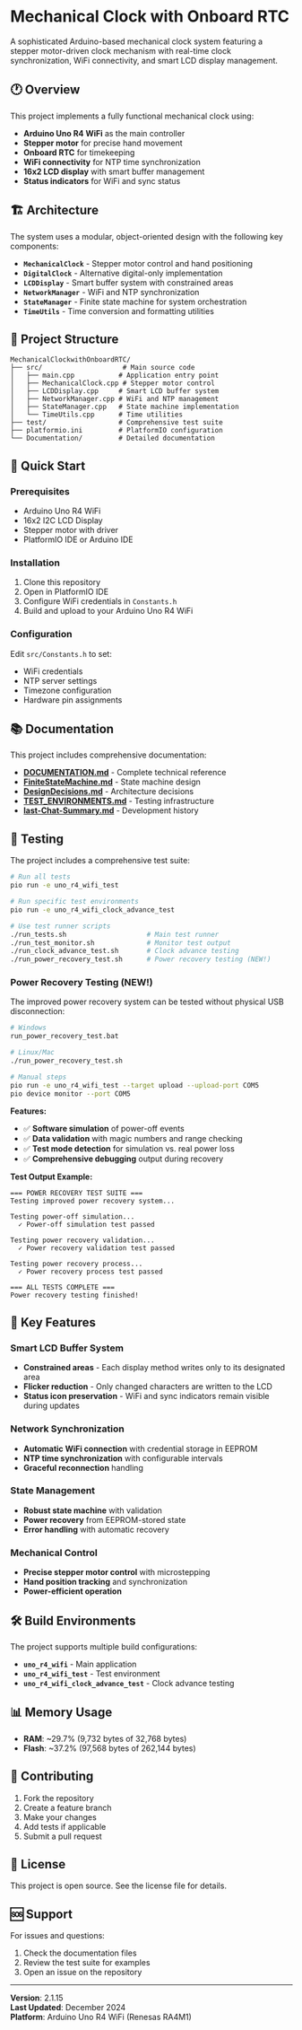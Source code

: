 # Mechanical Clock with Onboard RTC

A sophisticated Arduino-based mechanical clock system featuring a stepper motor-driven clock mechanism with real-time clock synchronization, WiFi connectivity, and smart LCD display management.

## 🕐 Overview

This project implements a fully functional mechanical clock using:
- **Arduino Uno R4 WiFi** as the main controller
- **Stepper motor** for precise hand movement
- **Onboard RTC** for timekeeping
- **WiFi connectivity** for NTP time synchronization
- **16x2 LCD display** with smart buffer management
- **Status indicators** for WiFi and sync status

## 🏗️ Architecture

The system uses a modular, object-oriented design with the following key components:

- **`MechanicalClock`** - Stepper motor control and hand positioning
- **`DigitalClock`** - Alternative digital-only implementation
- **`LCDDisplay`** - Smart buffer system with constrained areas
- **`NetworkManager`** - WiFi and NTP synchronization
- **`StateManager`** - Finite state machine for system orchestration
- **`TimeUtils`** - Time conversion and formatting utilities

## 📁 Project Structure

```
MechanicalClockwithOnboardRTC/
├── src/                    # Main source code
│   ├── main.cpp           # Application entry point
│   ├── MechanicalClock.cpp # Stepper motor control
│   ├── LCDDisplay.cpp     # Smart LCD buffer system
│   ├── NetworkManager.cpp # WiFi and NTP management
│   ├── StateManager.cpp   # State machine implementation
│   └── TimeUtils.cpp      # Time utilities
├── test/                  # Comprehensive test suite
├── platformio.ini         # PlatformIO configuration
└── Documentation/         # Detailed documentation
```

## 🚀 Quick Start

### Prerequisites
- Arduino Uno R4 WiFi
- 16x2 I2C LCD Display
- Stepper motor with driver
- PlatformIO IDE or Arduino IDE

### Installation
1. Clone this repository
2. Open in PlatformIO IDE
3. Configure WiFi credentials in `Constants.h`
4. Build and upload to your Arduino Uno R4 WiFi

### Configuration
Edit `src/Constants.h` to set:
- WiFi credentials
- NTP server settings
- Timezone configuration
- Hardware pin assignments

## 📚 Documentation

This project includes comprehensive documentation:

- **[DOCUMENTATION.md](DOCUMENTATION.md)** - Complete technical reference
- **[FiniteStateMachine.md](FiniteStateMachine.md)** - State machine design
- **[DesignDecisions.md](DesignDecisions.md)** - Architecture decisions
- **[TEST_ENVIRONMENTS.md](TEST_ENVIRONMENTS.md)** - Testing infrastructure
- **[last-Chat-Summary.md](last-Chat-Summary.md)** - Development history

## 🧪 Testing

The project includes a comprehensive test suite:

```bash
# Run all tests
pio run -e uno_r4_wifi_test

# Run specific test environments
pio run -e uno_r4_wifi_clock_advance_test

# Use test runner scripts
./run_tests.sh                    # Main test runner
./run_test_monitor.sh             # Monitor test output
./run_clock_advance_test.sh       # Clock advance testing
./run_power_recovery_test.sh      # Power recovery testing (NEW!)
```

### **Power Recovery Testing (NEW!)**

The improved power recovery system can be tested without physical USB disconnection:

```bash
# Windows
run_power_recovery_test.bat

# Linux/Mac
./run_power_recovery_test.sh

# Manual steps
pio run -e uno_r4_wifi_test --target upload --upload-port COM5
pio device monitor --port COM5
```

**Features:**
- ✅ **Software simulation** of power-off events
- ✅ **Data validation** with magic numbers and range checking
- ✅ **Test mode detection** for simulation vs. real power loss
- ✅ **Comprehensive debugging** output during recovery

**Test Output Example:**
```
=== POWER RECOVERY TEST SUITE ===
Testing improved power recovery system...

Testing power-off simulation...
  ✓ Power-off simulation test passed

Testing power recovery validation...
  ✓ Power recovery validation test passed

Testing power recovery process...
  ✓ Power recovery process test passed

=== ALL TESTS COMPLETE ===
Power recovery testing finished!
```

## 🔧 Key Features

### Smart LCD Buffer System
- **Constrained areas** - Each display method writes only to its designated area
- **Flicker reduction** - Only changed characters are written to the LCD
- **Status icon preservation** - WiFi and sync indicators remain visible during updates

### Network Synchronization
- **Automatic WiFi connection** with credential storage in EEPROM
- **NTP time synchronization** with configurable intervals
- **Graceful reconnection** handling

### State Management
- **Robust state machine** with validation
- **Power recovery** from EEPROM-stored state
- **Error handling** with automatic recovery

### Mechanical Control
- **Precise stepper motor control** with microstepping
- **Hand position tracking** and synchronization
- **Power-efficient operation**

## 🛠️ Build Environments

The project supports multiple build configurations:

- **`uno_r4_wifi`** - Main application
- **`uno_r4_wifi_test`** - Test environment
- **`uno_r4_wifi_clock_advance_test`** - Clock advance testing

## 📊 Memory Usage

- **RAM**: ~29.7% (9,732 bytes of 32,768 bytes)
- **Flash**: ~37.2% (97,568 bytes of 262,144 bytes)

## 🤝 Contributing

1. Fork the repository
2. Create a feature branch
3. Make your changes
4. Add tests if applicable
5. Submit a pull request

## 📄 License

This project is open source. See the license file for details.

## 🆘 Support

For issues and questions:
1. Check the documentation files
2. Review the test suite for examples
3. Open an issue on the repository

---

**Version**: 2.1.15  
**Last Updated**: December 2024  
**Platform**: Arduino Uno R4 WiFi (Renesas RA4M1)